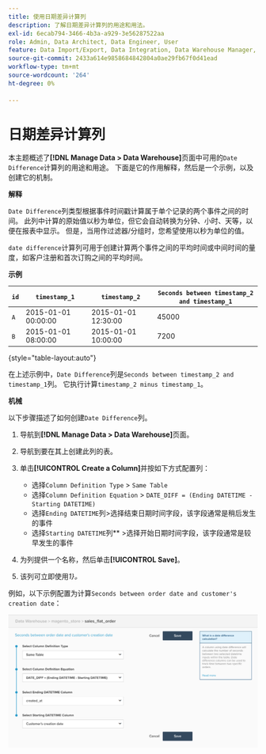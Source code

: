 ```yaml
---
title: 使用日期差异计算列
description: 了解日期差异计算列的用途和用法。
exl-id: 6ecab794-3466-4b3a-a929-3e56287522aa
role: Admin, Data Architect, Data Engineer, User
feature: Data Import/Export, Data Integration, Data Warehouse Manager, Commerce Tables
source-git-commit: 2433a614e9858684842804a0ae29fb67f0d41ead
workflow-type: tm+mt
source-wordcount: '264'
ht-degree: 0%

---
```


# 日期差异计算列

本主题概述了&#x200B;**[!DNL Manage Data > Data Warehouse]**&#x200B;页面中可用的`Date Difference`计算列的用途和用途。 下面是它的作用解释，然后是一个示例，以及创建它的机制。

**解释**

`Date Difference`列类型根据事件时间戳计算属于单个记录的两个事件之间的时间。 此列中计算的原始值以秒为单位，但它会自动转换为分钟、小时、天等，以便在报表中显示。 但是，当用作过滤器/分组时，您希望使用以秒为单位的值。

`date difference`计算列可用于创建计算两个事件之间的平均时间或中间时间的量度，如客户注册和首次订购之间的平均时间。

**示例**

| **`id`** | **`timestamp_1`** | **`timestamp_2`** | **`Seconds between timestamp_2 and timestamp_1`** |
|--- |--- |--- |--- |
| `A` | 2015-01-01 00:00:00 | 2015-01-01 12:30:00 | 45000 |
| `B` | 2015-01-01 08:00:00 | 2015-01-01 10:00:00 | 7200 |

{style="table-layout:auto"}


在上述示例中，`Date Difference`列是`Seconds between timestamp_2 and timestamp_1`列。 它执行计算`timestamp_2 minus timestamp_1`。

**机械**

以下步骤描述了如何创建`Date Difference`列。

1. 导航到&#x200B;**[!DNL Manage Data > Data Warehouse]**&#x200B;页面。
1. 导航到要在其上创建此列的表。
1. 单击&#x200B;**[!UICONTROL Create a Column]**&#x200B;并按如下方式配置列：
   * 选择`Column Definition Type` > `Same Table`
   * 选择`Column Definition Equation` > `DATE_DIFF = (Ending DATETIME - Starting DATETIME)`
   * 选择`Ending DATETIME`列>选择结束日期时间字段，该字段通常是稍后发生的事件
   * 选择`Starting DATETIME`列** >选择开始日期时间字段，该字段通常是较早发生的事件

1. 为列提供一个名称，然后单击&#x200B;**[!UICONTROL Save]**。
1. 该列可立即使用&#x200B;*1}。*

例如，以下示例配置为计算`Seconds between order date and customer's creation date`：

![](../../assets/date_diff.png)
